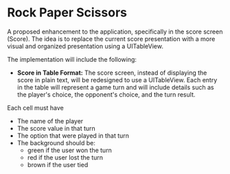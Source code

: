# Rock Paper Scissors

A proposed enhancement to the application, specifically in the score screen (Score). The idea is to replace the current score presentation with a more visual and organized presentation using a UITableView.

The implementation will include the following:
- **Score in Table Format:** The score screen, instead of displaying the score in plain text, will be redesigned to use a UITableView. Each entry in the table will represent a game turn and will include details such as the player's choice, the opponent's choice, and the turn result.

Each cell must have
- The name of the player
- The score value in that turn
- The option that were played in that turn
- The background should be:
  - green if the user won the turn
  - red if the user lost the turn
  - brown if the user tied
